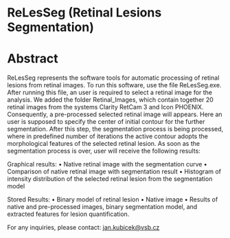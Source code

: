 # ReLesSeg (Retinal Lesions Segmentation)
# Abstract
ReLesSeg represents the software tools for automatic processing of retinal lesions from retinal images. To run this software, use the file ReLesSeg.exe. After running this file, an user is required to select a retinal image for the analysis. We added the folder Retinal_Images, which contain together 20 retinal images from the systems Clarity RetCam 3 and Icon PHOENIX. Consequently, a pre-processed selected retinal image will appears. Here an user is supposed to specify the center of initial contour for the further segmentation. After this step, the segmentation process is being processed, where in predefined number of iterations the active contour adopts the morphological features of the selected retinal lesion. As soon as the segmentation process is over, user will receive the following results:

Graphical results:
•    Native retinal image with the segmentation curve
•    Comparison of native retinal image with segmentation result
•    Histogram of intensity distribution of the selected retinal lesion from the segmentation model

Stored Results:
•    Binary model of retinal lesion
•    Native image
•    Results of native and pre-processed images, binary segmentation model, and extracted features for lesion quantification.

For any inquiries, please contact: jan.kubicek@vsb.cz
